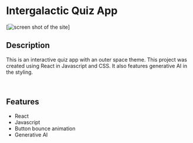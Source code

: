 # Intergalactic Quiz App 
[![screen shot of the site](./images/quizApp.png)]

## Description
This is an interactive quiz app with an outer space theme. This project was created using React in Javascript and CSS. It also features generative AI in the styling.  

<br>

## Features

* React
* Javascript 
* Button bounce animation 
* Generative AI 
